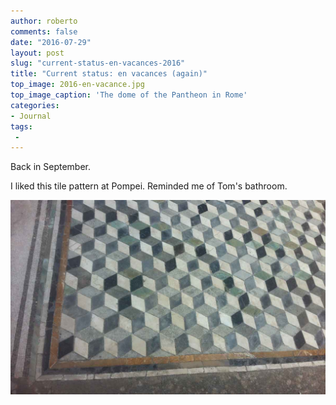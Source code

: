 ```yaml
---
author: roberto
comments: false
date: "2016-07-29"
layout: post
slug: "current-status-en-vacances-2016"
title: "Current status: en vacances (again)"
top_image: 2016-en-vacance.jpg
top_image_caption: 'The dome of the Pantheon in Rome'
categories:
- Journal
tags:
 -
---
```

Back in September.

I liked this tile pattern at Pompei. Reminded me of Tom's bathroom.

![Tile pattern in a villa at Pompei](/images/2016-en-vacance-02.jpg)

